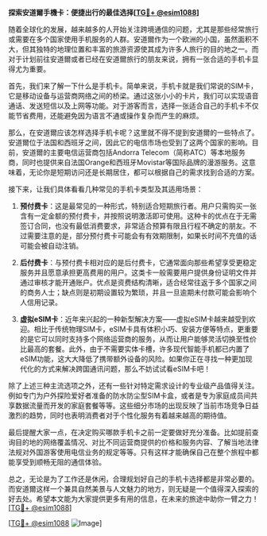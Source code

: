 **探索安道爾手機卡：便捷出行的最佳选择[[TG💪+ @esim1088](https://t.me/s/esim1088)]**

随着全球化的发展，越来越多的人开始关注跨境通信的问题，尤其是那些经常旅行或需要在多个国家使用手机服务的人群。安道爾作为一个欧洲的小国，虽然面积不大，但其独特的地理位置和丰富的旅游资源使其成为许多人旅行的目的地之一。而对于计划前往安道爾或者已经在安道爾旅行的朋友来说，拥有一张合适的手机卡显得尤为重要。

首先，我们来了解一下什么是手机卡。简单来说，手机卡就是我们常说的SIM卡，它是移动设备与运营商网络之间的桥梁。通过这张小小的卡片，我们可以实现语音通话、发送短信以及上网等功能。对于游客而言，选择一张适合自己的手机卡不仅能节省费用，还能避免因为语言不通或操作复杂而产生的麻烦。

那么，在安道爾应该怎样选择手机卡呢？这里就不得不提到安道爾的一些特点了。安道爾位于法国和西班牙之间，因此它的电信市场也受到了这两个国家的影响。目前，安道爾的主要电信运营商包括Andorra Telecom（简称ATC）等本地服务商，同时也提供来自法国Orange和西班牙Movistar等国际品牌的漫游服务。这意味着，无论你是短期访问还是长期居住，都可以根据自己的需求找到合适的方案。

接下来，让我们具体看看几种常见的手机卡类型及其适用场景：

1. **预付费卡**：这是最常见的一种形式，特别适合短期旅行者。用户只需购买一张含有一定金额的预付费卡，并按照说明激活即可使用。这种卡的优点在于无需签订合同，也没有最低消费要求，非常适合预算有限且行程不确定的朋友。不过需要注意的是，部分预付费卡可能会有有效期限制，如果长时间不充值的话可能会被自动注销。

2. **后付费卡**：与预付费卡相对应的是后付费卡，它通常面向那些希望享受更稳定服务并且愿意承担更高费用的用户。这类卡一般需要用户提供身份证明文件并通过审核才能开通账户。优点是资费结构清晰，适合经常往返于多个国家之间的商务人士；缺点则是初期设置较为繁琐，并且一旦逾期未付款可能会影响个人信用记录。

3. **虚拟eSIM卡**：近年来兴起的一种新型解决方案——虚拟eSIM卡越来越受到欢迎。相比于传统物理SIM卡，eSIM卡具有体积小巧、安装方便等特点，更重要的是它可以同时支持多个网络运营商的服务，从而让用户能够灵活切换至性价比最高的套餐。此外，由于不需要实体卡槽，许多现代智能手机都已内置了eSIM功能，这大大降低了携带额外设备的风险。如果你正在寻找一种更加现代化的方式来解决跨国通讯问题，那么不妨试试看eSIM卡吧！

除了上述三种主流选项之外，还有一些针对特定需求设计的专业级产品值得关注。例如专门为户外探险爱好者准备的防水防尘型SIM卡盒，或者是专为家庭成员间共享数据流量而开发的家庭套餐等等。这些细分市场的出现反映了当前市场竞争日益激烈的趋势，同时也表明消费者对于个性化服务有着越来越高的期待值。

最后提醒大家一点，在决定购买哪款手机卡之前一定要做好充分准备。比如提前查询目的地的网络覆盖情况、对比不同运营商提供的价格和服务内容、了解当地法律法规对外国游客使用电信业务的规定等等。只有这样才能确保自己在整个旅程中都能享受到顺畅无阻的通信体验。

总之，无论是为了工作还是休闲，合理规划好自己的手机卡选择都是非常必要的。而安道爾这样一个兼具自然美景与人文魅力的地方，则无疑是一个值得深入探索的好去处。希望本文能为大家提供更多有用的信息，在未来的旅途中助你一臂之力！[[TG💪+ @esim1088](https://t.me/s/esim1088)]

[[TG💪+ @esim1088](https://t.me/s/esim1088) ![Image](https://i.postimg.cc/4NQfJmqS/Snipaste-2025-05-13-00-14-12.png)]